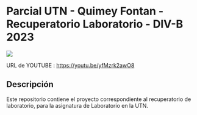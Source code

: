 # Parcial UTN - Quimey Fontan - Recuperatorio Laboratorio - DIV-B 2023

![](https://github.com/QuimCode/ParcialUTN_QuimeyFontan_RecuperatorioLabo_DIV-B_2023/blob/main/Presentación%20Quimey.jpg)

URL de YOUTUBE : https://youtu.be/yfMzrk2awO8

## Descripción
Este repositorio contiene el proyecto correspondiente al recuperatorio de laboratorio, para la asignatura de Laboratorio en la UTN.
